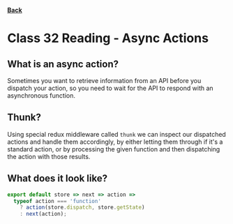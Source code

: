 **[Back](https://clayton-jones.github.io/reading-notes/)**

# Class 32 Reading - Async Actions

## What is an async action?  
Sometimes you want to retrieve information from an API before you dispatch your action, so you need to wait for the API to respond with an asynchronous function.
  
## Thunk?  
Using special redux middleware called `thunk` we can inspect our dispatched actions and handle them accordingly, by either letting them through if it's a standard action, or by processing the given function and then dispatching the action with those results.

## What does it look like?  
``` JavaScript
export default store => next => action =>
  typeof action === 'function'
    ? action(store.dispatch, store.getState)
    : next(action);
```